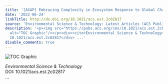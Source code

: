```yaml
---
title: '[ASAP] Embracing Complexity in Ecosystem Response to Global Change'
date: '2022-06-24'
linkTitle: http://dx.doi.org/10.1021/acs.est.2c02817
source: 'Environmental Science & Technology: Latest Articles (ACS Publications)'
description: '<p><img src="https://pubs.acs.org/cms/10.1021/acs.est.2c02817/asset/images/medium/es2c02817_0003.gif"
  alt="TOC Graphic"/></p><div><cite>Environmental Science & Technology</cite></div><div>DOI:
  10.1021/acs.est.2c02817</div> ...'
disable_comments: true
---
```

<p><img src="https://pubs.acs.org/cms/10.1021/acs.est.2c02817/asset/images/medium/es2c02817_0003.gif" alt="TOC Graphic"/></p><div><cite>Environmental Science & Technology</cite></div><div>DOI: 10.1021/acs.est.2c02817</div> ...